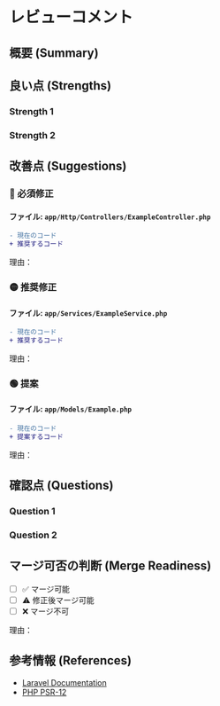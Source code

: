 # レビューコメント

## 概要 (Summary)
<!-- PRの全体的な評価を記述 -->

## 良い点 (Strengths)
### Strength 1
<!-- 良い実装や工夫を具体的に記述 -->

### Strength 2
<!-- 2つ目の良い点 -->

## 改善点 (Suggestions)
### 🔴 必須修正
<!-- マージ前に修正が必要な項目 -->
#### ファイル: `app/Http/Controllers/ExampleController.php`
```diff
- 現在のコード
+ 推奨するコード
```
理由：
<!-- 修正が必要な理由を記述 -->

### 🟡 推奨修正
<!-- マージは可能だが、修正を推奨する項目 -->
#### ファイル: `app/Services/ExampleService.php`
```diff
- 現在のコード
+ 推奨するコード
```
理由：
<!-- 修正を推奨する理由を記述 -->

### 🟢 提案
<!-- より良いコードのための提案 -->
#### ファイル: `app/Models/Example.php`
```diff
- 現在のコード
+ 提案するコード
```
理由：
<!-- 提案の理由や期待される効果を記述 -->

## 確認点 (Questions)
### Question 1
<!-- 実装の意図や仕様の確認事項 -->

### Question 2
<!-- その他の確認事項 -->

## マージ可否の判断 (Merge Readiness)
<!-- 以下のいずれかを選択し、理由を記述 -->
- [ ] ✅ マージ可能
- [ ] ⚠️ 修正後マージ可能
- [ ] ❌ マージ不可

理由：
<!-- 判断の理由を具体的に記述 -->

## 参考情報 (References)
<!-- 関連するドキュメントやベストプラクティスへのリンク -->
- [Laravel Documentation](https://laravel.com/docs)
- [PHP PSR-12](https://www.php-fig.org/psr/psr-12/)